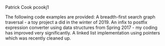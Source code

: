 Patrick Cook
pcookj1

The following code examples are provided:
   A breadth-first search graph traversal - a toy project a did in the winter of 2019.
   An infix to postfix expression converter using data structures from Spring 2017 - my coding has improved very significantly. 
   A linked list implementation using pointers which was recently cleaned up.
